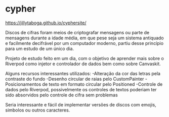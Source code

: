 # cypher

https://jillytaboga.github.io/cyphersite/

Discos de cifras foram meios de criptografar mensagens ou parte de mensagens durante a idade média, em que pese seja um sistema antiquado e facilmente decifrável por um computador moderno, partiu desse princípio para um estudo de um único dia.

Projeto de estudo feito em um dia, com o objetivo de aprender mais sobre o Riverpod como injetor e controlador de dados bem como sobre Canvaskit.

Alguns recursos interessantes utilizados:
-Alteração da cor das letras pela contraste do fundo
-Desenho circular de raias pelo CustomPainter
-Posicionamentos de texto em formato circular pelo Positioned
-Controle de dados pelo Riverpod, possivelmente os controles de textos poderiam ter sido absorvidos pelo controle de cifra sem problemas

Seria interessante e fácil de implementar versões de discos com emojis, simbolos ou outros caracteres.
